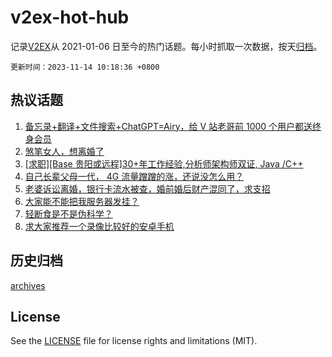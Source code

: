 # v2ex-hot-hub

 记录[V2EX](https://www.v2ex.com/)从 2021-01-06 日至今的热门话题。每小时抓取一次数据，按天[归档](archives)。

`更新时间：2023-11-14 10:18:36 +0800`

## 热议话题

1. [备忘录+翻译+文件搜索+ChatGPT=Airy，给 V 站老哥前 1000 个用户都送终身会员](https://www.v2ex.com/t/991541)
1. [煞笔女人，想离婚了](https://www.v2ex.com/t/991508)
1. [[求职][Base 贵阳或远程]30+年工作经验,分析师架构师双证, Java /C++](https://www.v2ex.com/t/991415)
1. [自己长辈父母一代， 4G 流量蹭蹭的涨，还说没怎么用？](https://www.v2ex.com/t/991517)
1. [老婆诉讼离婚，银行卡流水被查，婚前婚后财产混同了，求支招](https://www.v2ex.com/t/991559)
1. [大家能不能把我服务器发挂？](https://www.v2ex.com/t/991398)
1. [轻断食是不是伪科学？](https://www.v2ex.com/t/991525)
1. [求大家推荐一个录像比较好的安卓手机](https://www.v2ex.com/t/991489)

## 历史归档

[archives](archives)

## License

See the [LICENSE](LICENSE) file for license rights and limitations (MIT).

